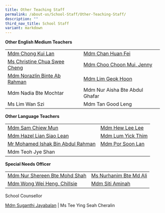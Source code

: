 ```yaml
---
title: Other Teaching Staff
permalink: /about-us/School-Staff/Other-Teaching-Staff/
description: ""
third_nav_title: School Staff
variant: markdown
---
```

**Other English Medium Teachers**



|  |  | 
| -------- | -------- |
| [Mdm Chong Kui Lan](mailto:chong_kui_lan@moe.edu.sg)|[Mdm Chan Huan Fei](mailto:chan_huan_fei@moe.edu.sg)
|[Ms Christine Chua Swee Cheng](mailto:christine_chua_swee_cheng@moe.edu.sg)|[Mdm Choo Choon Mui, Jenny](mailto:choo_choon_mui@moe.edu.sg)
|[Mdm Norazlin Binte Ab Rahman](mailto:norazlin_ab_rahman@moe.edu.sg)  |[Mdm Lim Geok Hoon](mailto:lim_geok_hoonn@moe.edu.sg)
|Mdm Nadia  Bte Mochtar | Mdm Nur Aisha Bte Abdul Ghafar 
| Ms Lim Wan Szi | Mdm Tan Good Leng

**Other Language Teachers**

|  |  | 
| -------- | -------- |
|[Mdm Sam Chiew Mun](mailto:sam_chiew_mun@moe.edu.sg)|[Mdm Hew Lee Lee](mailto:hew_lee_lee@moe.edu.sg)
|[Mdm Hazel Lian Siao Lean](mailto:hazel_lian_siao_yean@moe.edu.sg)|[Mdm Lum Yick Thim](mailto:lum_yick_thim_a@moe.edu.sg)
|[Mr Mohamed Ishak Bin Abdul Rahman](mailto:mohd_ishak_abdul_rahman@moe.edu.sg)|[Mdm Por Soon Lan](mailto:por_soon_lan@moe.edu.sg)
| Mdm Teoh Jye Shan


**Special Needs Officer**

|  |  | 
| -------- | -------- |
|[Mdm Nur Shereen Bte Mohd Shah](mailto:nur_shereen_mohamed_shah@moe.edu.sg)|[Ms Nurhanim Bte Md Ali](mailto:nurhanim_mohd_ali@moe.edu.sg)
|[Mdm Wong Wei Heng, Chillsie](mailto:wong_wei_heng_chillsie@moe.edu.sg)|[Mdm Siti Aminah](mailto:siti_aminah_mahfud@moe.edu.sg)

School Counsellor

[Mdm Suganthi Jayabalan](mailto:suganthi_jayabalan@moe.edu.sg) | Ms Tee Ying Seah Cheralin